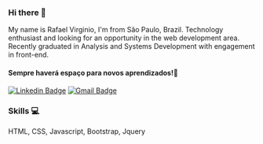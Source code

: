 ### Hi there 👋

My name is Rafael Virginio, I'm from São Paulo, Brazil. Technology enthusiast and looking for an opportunity in the web development area. Recently graduated in Analysis and Systems Development with engagement in front-end.


#### Sempre haverá espaço para novos aprendizados!💭


[![Linkedin Badge](https://img.shields.io/badge/-Rafael%20Virginio-FFFF00?style=flat-square&logo=Linkedin&logoColor=black&link=https://www.linkedin.com/in/rafael-virg%C3%ADnio-da-silva-288a8468/)](https://www.linkedin.com/in/rafael-virg%C3%ADnio-da-silva-288a8468/) 
[![Gmail Badge](https://img.shields.io/badge/-rafael5845@gmail.com-FFFF00?style=flat-square&logo=Gmail&logoColor=black&link=mailto:rafael5845@gmail.com)](mailto:rafael5845@gmail.com)


### Skills 💻

HTML, CSS, Javascript, Bootstrap, Jquery

